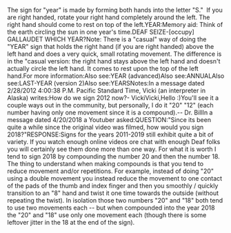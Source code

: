 The sign for "year" is made by forming both hands 
	into the letter "S."  If you are right handed, rotate your right hand 
	completely around the left. The right hand should come to rest on top of the 
	left.YEAR:Memory aid: Think of the earth circling the sun in one
    year's time.DEAF SEIZE-[occupy] GALLAUDET WHICH YEAR?Note: There is a "casual" way of 
doing the "YEAR" sign that holds the right hand (if you are right handed) above the left hand and does a very quick, small
    rotating movement. The difference is in the "casual version: the right hand stays above the left hand and doesn't actually circle
    the left hand. It comes to rest upon the top of the left hand.For more information:Also see:YEAR (advanced)Also see:ANNUALAlso see:LAST-YEAR (version 2)Also see:YEARSNotes:In a message dated 2/28/2012 4:00:38 P.M. Pacific Standard Time, Vicki (an 
	interpreter in Alaska) writes:How do we sign 2012 now?- VickiVicki,Hello :)You'll see it a couple ways out in the community, but personally, I do it 
	"20" "12" (each number having only one movement since it is a compound).-- Dr. BillIn a message dated 4/20/2018 a 
	Youtuber asked:QUESTION:"Since its been quite a while 
	since the original video was filmed, how would you sign 2018?﻿"RESPONSE:Signs for the years 2011-2019 still exhibit quite a bit of variety. If you 
	watch enough online videos ore chat with enough Deaf folks you will 
	certainly see them done more than one way. For what it is worth I tend to 
	sign 2018 by compounding the number 20 and then the number 18. The thing to 
	understand when making compounds is that you tend to reduce movement and/or 
	repetitions. For example, instead of doing "20" using a double movement you 
	instead reduce the movement to one contact of the pads of the thumb and 
	index finger and then you smoothly / quickly transition to an "8" hand and 
	twist it one time towards the outside (without repeating the twist). In 
	isolation those two numbers "20" and "18" both tend to use two movements 
	each -- but when compounded into the year 2018 the "20" and "18" use only 
	one movement each (though there is some leftover jitter in the 18 at the end 
	of the sign).